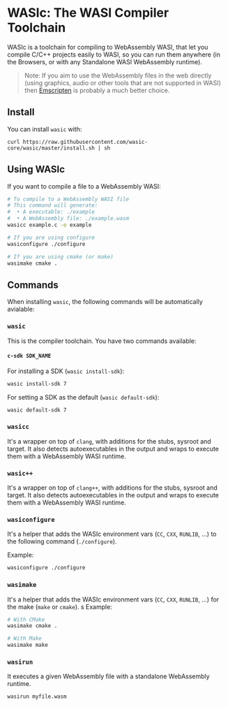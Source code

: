 # WASIc: The WASI Compiler Toolchain

WASIc is a toolchain for compiling to WebAssembly WASI, that let you compile C/C++ projects easily to WASI, so you can run them anywhere (in the Browsers, or with any Standalone WASI WebAssembly runtime).

> Note: If you aim to use the WebAssembly files in the web directly (using graphics, audio or other tools that are not supported in WASI) then [Emscripten](https://emscripten.org/) is probably a much better choice.

## Install

You can install `wasic` with:

```
curl https://raw.githubusercontent.com/wasic-core/wasic/master/install.sh | sh
```

## Using WASIc

If you want to compile a file to a WebAssembly WASI:

```bash
# To compile to a WebAssembly WASI file
# This command will generate:
#  • A executable: ./example
#  • A WebAssembly file: ./example.wasm
wasicc example.c -o example

# If you are using configure
wasiconfigure ./configure

# If you are using cmake (or make)
wasimake cmake .
```

## Commands

When installing `wasic`, the following commands will be automatically avialable:

### `wasic`

This is the compiler toolchain. You have two commands available:

#### `c-sdk SDK_NAME`

For installing a SDK (`wasic install-sdk`):

```bash
wasic install-sdk 7
```

For setting a SDK as the default (`wasic default-sdk`):

```bash
wasic default-sdk 7
```

### `wasicc`

It's a wrapper on top of `clang`, with additions for the stubs, sysroot and target.
It also detects autoexecutables in the output and wraps to execute them with a WebAssembly WASI runtime.

### `wasic++`

It's a wrapper on top of `clang++`, with additions for the stubs, sysroot and target.
It also detects autoexecutables in the output and wraps to execute them with a WebAssembly WASI runtime.

### `wasiconfigure`

It's a helper that adds the WASIc environment vars (`CC`, `CXX`, `RUNLIB`, ...) to the following command (`./configure`).

Example:

```bash
wasiconfigure ./configure
```

### `wasimake`

It's a helper that adds the WASIc environment vars (`CC`, `CXX`, `RUNLIB`, ...) for the make (`make` or `cmake`).
s
Example:

```bash
# With CMake
wasimake cmake .

# With Make
wasimake make
```

### `wasirun`

It executes a given WebAssembly file with a standalone WebAssembly runtime.

```bash
wasirun myfile.wasm
```
